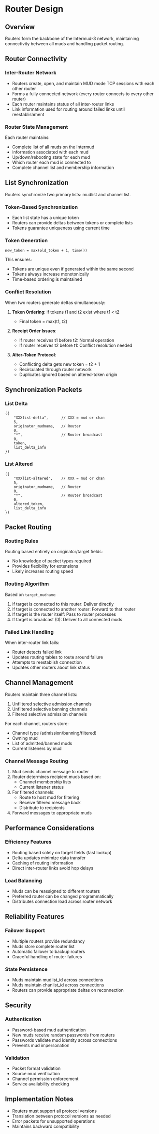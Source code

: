 # Router Design

## Overview

Routers form the backbone of the Intermud-3 network, maintaining connectivity between all muds and handling packet routing.

## Router Connectivity

### Inter-Router Network
- Routers create, open, and maintain MUD mode TCP sessions with each other router
- Forms a fully connected network (every router connects to every other router)
- Each router maintains status of all inter-router links
- Link information used for routing around failed links until reestablishment

### Router State Management
Each router maintains:
- Complete list of all muds on the Intermud
- Information associated with each mud
- Up/down/rebooting state for each mud
- Which router each mud is connected to
- Complete channel list and membership information

## List Synchronization

Routers synchronize two primary lists: mudlist and channel list.

### Token-Based Synchronization
- Each list state has a unique token
- Routers can provide deltas between tokens or complete lists
- Tokens guarantee uniqueness using current time

### Token Generation
```
new_token = max(old_token + 1, time())
```

This ensures:
- Tokens are unique even if generated within the same second
- Tokens always increase monotonically
- Time-based ordering is maintained

### Conflict Resolution

When two routers generate deltas simultaneously:

1. **Token Ordering**: If tokens t1 and t2 exist where t1 < t2
   - Final token = max(t1, t2)
   
2. **Receipt Order Issues**:
   - If router receives t1 before t2: Normal operation
   - If router receives t2 before t1: Conflict resolution needed

3. **Alter-Token Protocol**:
   - Conflicting delta gets new token = t2 + 1
   - Recirculated through router network
   - Duplicates ignored based on altered-token origin

## Synchronization Packets

### List Delta
```lpc
({
    "XXXlist-delta",      // XXX = mud or chan
    5,
    originator_mudname,   // Router
    0,
    "*",                  // Router broadcast
    0,
    token,
    list_delta_info
})
```

### List Altered
```lpc
({
    "XXXlist-altered",    // XXX = mud or chan
    5,
    originator_mudname,   // Router
    0,
    "*",                  // Router broadcast
    0,
    altered_token,
    list_delta_info
})
```

## Packet Routing

### Routing Rules
Routing based entirely on originator/target fields:
- No knowledge of packet types required
- Provides flexibility for extensions
- Likely increases routing speed

### Routing Algorithm
Based on `target_mudname`:
1. If target is connected to this router: Deliver directly
2. If target is connected to another router: Forward to that router
3. If target is the router itself: Pass to router processes
4. If target is broadcast (0): Deliver to all connected muds

### Failed Link Handling
When inter-router link fails:
- Router detects failed link
- Updates routing tables to route around failure
- Attempts to reestablish connection
- Updates other routers about link status

## Channel Management

Routers maintain three channel lists:
1. Unfiltered selective admission channels
2. Unfiltered selective banning channels
3. Filtered selective admission channels

For each channel, routers store:
- Channel type (admission/banning/filtered)
- Owning mud
- List of admitted/banned muds
- Current listeners by mud

### Channel Message Routing
1. Mud sends channel message to router
2. Router determines recipient muds based on:
   - Channel membership lists
   - Current listener status
3. For filtered channels:
   - Route to host mud for filtering
   - Receive filtered message back
   - Distribute to recipients
4. Forward messages to appropriate muds

## Performance Considerations

### Efficiency Features
- Routing based solely on target fields (fast lookup)
- Delta updates minimize data transfer
- Caching of routing information
- Direct inter-router links avoid hop delays

### Load Balancing
- Muds can be reassigned to different routers
- Preferred router can be changed programmatically
- Distributes connection load across router network

## Reliability Features

### Failover Support
- Multiple routers provide redundancy
- Muds store complete router list
- Automatic failover to backup routers
- Graceful handling of router failures

### State Persistence
- Muds maintain mudlist_id across connections
- Muds maintain chanlist_id across connections
- Routers can provide appropriate deltas on reconnection

## Security

### Authentication
- Password-based mud authentication
- New muds receive random passwords from routers
- Passwords validate mud identity across connections
- Prevents mud impersonation

### Validation
- Packet format validation
- Source mud verification
- Channel permission enforcement
- Service availability checking

## Implementation Notes

- Routers must support all protocol versions
- Translation between protocol versions as needed
- Error packets for unsupported operations
- Maintains backward compatibility